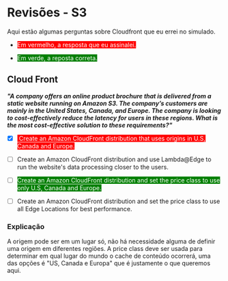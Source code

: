 # Revisões - S3
Aqui estão algumas perguntas sobre Cloudfront que eu errei no simulado.

- <span style="background-color:red; color:#fff"> Em vermelho, a resposta que eu assinalei.</span>

- <span style="background-color:green; color:#fff">Em verde, a reposta correta.
</span>

## Cloud Front
_**"A company offers an online product brochure that is delivered from a static website running on Amazon S3. The company’s customers are mainly in the United States, Canada, and Europe. The company is looking to cost-effectively reduce the latency for users in these regions. What is the most cost-effective solution to these requirements?"**_

- [X] <span style="background-color:red; color:#fff"> Create an Amazon CloudFront distribution that uses origins in U.S, Canada and Europe.
</span>

- [ ] Create an Amazon CloudFront distribution and use Lambda@Edge to run the website's data processing closer to the users.

- [ ] <span style="background-color:green; color:#fff">Create an Amazon CloudFront distribution and set the price class to use only U.S, Canada and Europe.
</span>

- [ ] Create an Amazon CloudFront distribution and set the price class to use all Edge Locations for best performance.

### Explicação
A origem pode ser em um lugar só, não há necessidade alguma de definir uma origem em diferentes regiões. A price class deve ser usada para determinar em qual lugar do mundo o cache de conteúdo ocorrerá, uma das opções é "US, Canada e Europa" que é justamente o que queremos aqui.